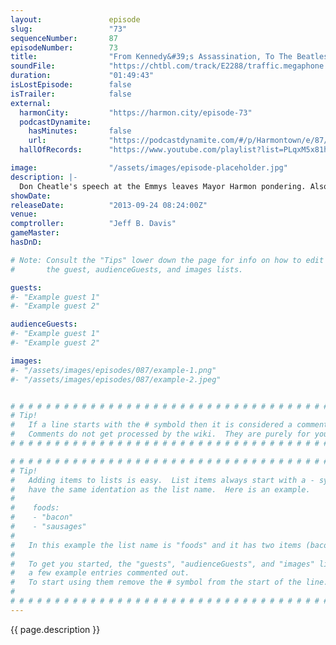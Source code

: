 ```yaml
---
layout:               episode
slug:                 "73"
sequenceNumber:       87
episodeNumber:        73
title:                "From Kennedy&#39;s Assassination, To The Beatles"
soundFile:            "https://chtbl.com/track/E2288/traffic.megaphone.fm/STA1376751870.mp3?updated=1555607420"
duration:             "01:49:43"
isLostEpisode:        false
isTrailer:            false
external:
  harmonCity:         "https://harmon.city/episode-73"
  podcastDynamite:
    hasMinutes:       false
    url:              "https://podcastdynamite.com/#/p/Harmontown/e/87/73"
  hallOfRecords:      "https://www.youtube.com/playlist?list=PLqxM5x81hNOaNEeg-ihhUYkVPxPt9WXDE"

image:                "/assets/images/episode-placeholder.jpg"
description: |-
  Don Cheatle's speech at the Emmys leaves Mayor Harmon pondering. Also, spider monsters, the Beef Fungus Bill game and co-creator of Channel 101 Rob Schrab sits in on D&D!
showDate:             
releaseDate:          "2013-09-24 08:24:00Z"
venue:                
comptroller:          "Jeff B. Davis"
gameMaster:           
hasDnD:               

# Note: Consult the "Tips" lower down the page for info on how to edit
#       the guest, audienceGuests, and images lists.

guests:
#- "Example guest 1"
#- "Example guest 2"

audienceGuests:
#- "Example guest 1"
#- "Example guest 2"

images:
#- "/assets/images/episodes/087/example-1.png"
#- "/assets/images/episodes/087/example-2.jpeg"


# # # # # # # # # # # # # # # # # # # # # # # # # # # # # # # # # # # # # # # # # # # # #
# Tip!
#   If a line starts with the # symbold then it is considered a comment.
#   Comments do not get processed by the wiki.  They are purely for your information.
# # # # # # # # # # # # # # # # # # # # # # # # # # # # # # # # # # # # # # # # # # # # #

# # # # # # # # # # # # # # # # # # # # # # # # # # # # # # # # # # # # # # # # # # # # #
# Tip!
#   Adding items to lists is easy.  List items always start with a - symbol and have
#   have the same identation as the list name.  Here is an example.
#
#    foods:
#    - "bacon"
#    - "sausages"
#
#   In this example the list name is "foods" and it has two items (bacon, and sausages).
#
#   To get you started, the "guests", "audienceGuests", and "images" lists below have
#   a few example entries commented out.
#   To start using them remove the # symbol from the start of the line.
#
# # # # # # # # # # # # # # # # # # # # # # # # # # # # # # # # # # # # # # # # # # # # #
---
```


<!-- The episode description will be rendered here -->
{{ page.description }}

<!-- Add your content BELOW here -->
<!-- vvvvvvvvvvvvvvvvvvvvvvvvvvv -->




<!-- ^^^^^^^^^^^^^^^^^^^^^^^^^^^ -->
<!-- Add your content ABOVE here -->

<!-- The episode gallery will be rendered here -->
